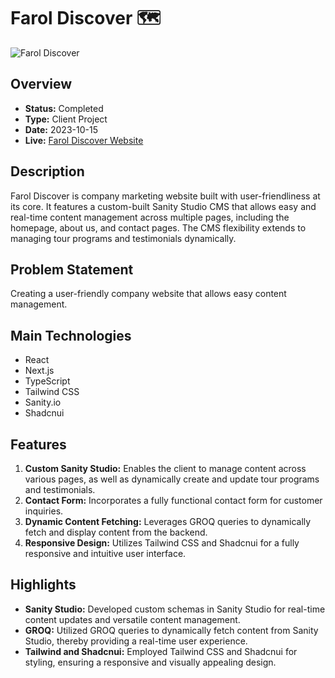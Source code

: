 # Farol Discover 🗺️

![Farol Discover](/public/farol-discover-clipped.png)

## Overview

- **Status:** Completed
- **Type:** Client Project
- **Date:** 2023-10-15
- **Live:** [Farol Discover Website](https://www.faroldiscover.pt/)

## Description

Farol Discover is company marketing website built with user-friendliness at its core. It features a custom-built Sanity Studio CMS that allows easy and real-time content management across multiple pages, including the homepage, about us, and contact pages. The CMS flexibility extends to managing tour programs and testimonials dynamically.

## Problem Statement

Creating a user-friendly company website that allows easy content management.

## Main Technologies

- React
- Next.js
- TypeScript
- Tailwind CSS
- Sanity.io
- Shadcnui

## Features

1. **Custom Sanity Studio:** Enables the client to manage content across various pages, as well as dynamically create and update tour programs and testimonials.
2. **Contact Form:** Incorporates a fully functional contact form for customer inquiries.
3. **Dynamic Content Fetching:** Leverages GROQ queries to dynamically fetch and display content from the backend.
4. **Responsive Design:** Utilizes Tailwind CSS and Shadcnui for a fully responsive and intuitive user interface.

## Highlights

- **Sanity Studio:** Developed custom schemas in Sanity Studio for real-time content updates and versatile content management.
- **GROQ:** Utilized GROQ queries to dynamically fetch content from Sanity Studio, thereby providing a real-time user experience.
- **Tailwind and Shadcnui:** Employed Tailwind CSS and Shadcnui for styling, ensuring a responsive and visually appealing design.
